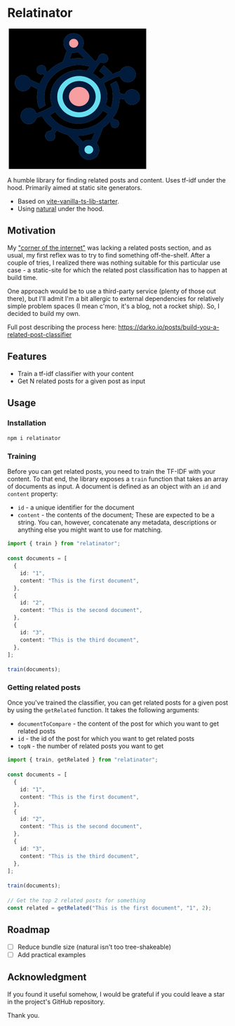 # Relatinator

![logo](https://raw.githubusercontent.com/DBozhinovski/relatinator/master/logo.svg)

A humble library for finding related posts and content. Uses tf-idf under the hood. Primarily aimed at static site generators.

- Based on [vite-vanilla-ts-lib-starter](https://github.com/kbysiec/vite-vanilla-ts-lib-starter/tree/master).
- Using [natural](https://naturalnode.github.io/natural/) under the hood.

## Motivation

My ["corner of the internet"](https://darko.io) was lacking a related posts section, and as usual, my first reflex was to try to find something off-the-shelf. After a couple of tries, I realized there was nothing suitable for this particular use case - a static-site for which the related post classification has to happen at build time.

One approach would be to use a third-party service (plenty of those out there), but I'll admit I'm a bit allergic to external dependencies for relatively simple problem spaces (I mean c'mon, it's a blog, not a rocket ship). So, I decided to build my own.

Full post describing the process here: https://darko.io/posts/build-you-a-related-post-classifier

## Features

- Train a tf-idf classifier with your content
- Get N related posts for a given post as input

## Usage

### Installation

```bash
npm i relatinator
```

### Training

Before you can get related posts, you need to train the TF-IDF with your content. To that end, the library exposes a `train` function that takes an array of documents as input. A document is defined as an object with an `id` and `content` property:

- `id` - a unique identifier for the document
- `content` - the contents of the document; These are expected to be a string. You can, however, concatenate any metadata, descriptions or anything else you might want to use for matching.

```ts
import { train } from "relatinator";

const documents = [
  {
    id: "1",
    content: "This is the first document",
  },
  {
    id: "2",
    content: "This is the second document",
  },
  {
    id: "3",
    content: "This is the third document",
  },
];

train(documents);
```

### Getting related posts

Once you've trained the classifier, you can get related posts for a given post by using the `getRelated` function. It takes the following arguments:

- `documentToCompare` - the content of the post for which you want to get related posts
- `id` - the id of the post for which you want to get related posts
- `topN` - the number of related posts you want to get

```ts
import { train, getRelated } from "relatinator";

const documents = [
  {
    id: "1",
    content: "This is the first document",
  },
  {
    id: "2",
    content: "This is the second document",
  },
  {
    id: "3",
    content: "This is the third document",
  },
];

train(documents);

// Get the top 2 related posts for something
const related = getRelated("This is the first document", "1", 2);
```

## Roadmap

- [ ] Reduce bundle size (natural isn't too tree-shakeable)
- [ ] Add practical examples

## Acknowledgment

If you found it useful somehow, I would be grateful if you could leave a star in the project's GitHub repository.

Thank you.
